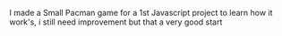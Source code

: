I made a Small Pacman game for a 1st Javascript project to learn how it work's, i still need improvement but that a very good start
